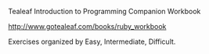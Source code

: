 Tealeaf Introduction to Programming
Companion Workbook

http://www.gotealeaf.com/books/ruby_workbook

Exercises organized by Easy, Intermediate, Difficult.